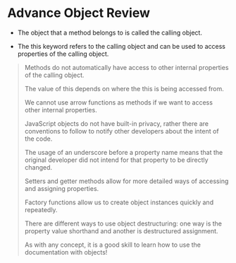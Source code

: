 # Advance Object Review

* The object that a method belongs to is called the calling object.

* The this keyword refers to the calling object and can be used to access properties of the calling object.

> Methods do not automatically have access to other internal properties of the calling object.
>
> The value of this depends on where the this is being accessed from.
>
> We cannot use arrow functions as methods if we want to access other internal properties.
>
> JavaScript objects do not have built-in privacy, rather there are conventions to follow to notify other developers about the intent of the code.
>
> The usage of an underscore before a property name means that the original developer did not intend for that property to be directly changed.
>
> Setters and getter methods allow for more detailed ways of accessing and assigning properties.
>
> Factory functions allow us to create object instances quickly and repeatedly.
>
> There are different ways to use object destructuring: one way is the property value shorthand and another is destructured assignment.
>
> As with any concept, it is a good skill to learn how to use the documentation with objects!
